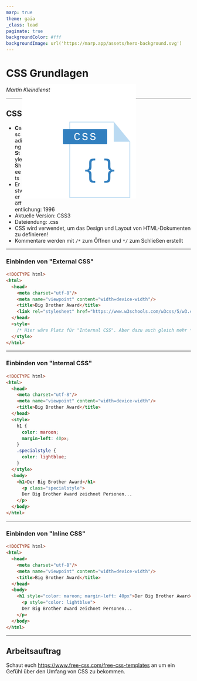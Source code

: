 ```yaml
---
marp: true
theme: gaia
_class: lead
paginate: true
backgroundColor: #fff
backgroundImage: url('https://marp.app/assets/hero-background.svg')
---
```


<style>
  img[alt~="rightbound"] {
    margin-top: -124px;
    height: 310px;
    margin-right: 150px;
    }
</style>

# CSS Grundlagen

_Martin Kleindienst_

<!--_paginate: false -->

---

## CSS

<div style='float:right'>

  ![rightbound 60%](images/css_logo.svg)

</div>

- **C**ascading **S**tyle **S**heets
- Erstveröffentlichung: 1996
- Aktuelle Version: CSS3
- Dateiendung: .css
- CSS wird verwendet, um das Design und Layout von HTML-Dokumenten zu definieren!
- Kommentare werden mit `/*` zum Öffnen und `*/` zum Schließen erstellt

---

### Einbinden von "External CSS"

``` html
<!DOCTYPE html>
<html>
  <head>
    <meta charset="utf-8"/>
    <meta name="viewpoint" content="width=device-width"/>
    <title>Big Brother Award</title>
    <link rel="stylesheet" href="https://www.w3schools.com/w3css/5/w3.css">
  </head>
  <style>
    /* Hier wäre Platz für "Internal CSS". Aber dazu auch gleich mehr */
  </style>
</html>
```

---

### Einbinden von "Internal CSS"

``` html
<!DOCTYPE html>
<html>
  <head>
    <meta charset="utf-8"/>
    <meta name="viewpoint" content="width=device-width"/>
    <title>Big Brother Award</title>
  </head>
  <style>
    h1 {
      color: maroon;
      margin-left: 40px;
    }
    .specialstyle {
      color: lightblue;
    }
  </style>
  <body>
    <h1>Der Big Brother Award</h1>
      <p class="specialstyle">
      Der Big Brother Award zeichnet Personen...
    </p>
  </body>
</html>
```

---

### Einbinden von "Inline CSS"

``` html
<!DOCTYPE html>
<html>
  <head>
    <meta charset="utf-8"/>
    <meta name="viewpoint" content="width=device-width"/>
    <title>Big Brother Award</title>
  </head>
  <body>
    <h1 style="color: maroon; margin-left: 40px">Der Big Brother Award</h1>
      <p style="color: lightblue">
      Der Big Brother Award zeichnet Personen...
    </p>
  </body>
</html>
```

---

## Arbeitsauftrag

Schaut euch <https://www.free-css.com/free-css-templates> an
um ein Gefühl über den Umfang von CSS zu bekommen.
